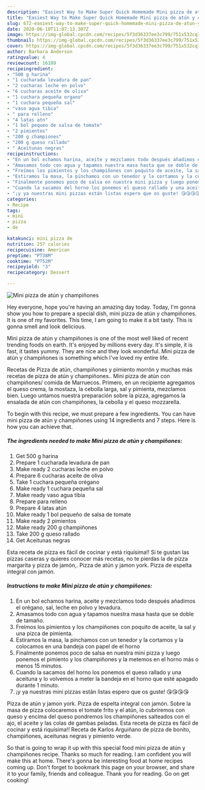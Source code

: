 ```yaml
---
description: "Easiest Way to Make Super Quick Homemade Mini pizza de atún y champiñones"
title: "Easiest Way to Make Super Quick Homemade Mini pizza de atún y champiñones"
slug: 672-easiest-way-to-make-super-quick-homemade-mini-pizza-de-atun-y-champinones
date: 2020-06-10T11:07:13.307Z
image: https://img-global.cpcdn.com/recipes/5f3d36337ee3c799/751x532cq70/mini-pizza-de-atun-y-champinones-foto-principal.jpg
thumbnail: https://img-global.cpcdn.com/recipes/5f3d36337ee3c799/751x532cq70/mini-pizza-de-atun-y-champinones-foto-principal.jpg
cover: https://img-global.cpcdn.com/recipes/5f3d36337ee3c799/751x532cq70/mini-pizza-de-atun-y-champinones-foto-principal.jpg
author: Barbara Anderson
ratingvalue: 4
reviewcount: 16109
recipeingredient:
- "500 g harina"
- "1 cucharada levadura de pan"
- "2 cucharas leche en polvo"
- "6 cucharas aceite de oliva"
- "1 cuchara pequeña organo"
- "1 cuchara pequeña sal"
- "vaso agua tibia"
- " para relleno"
- "4 latas atn"
- "1 bol pequeo de salsa de tomate"
- "2 pimientos"
- "200 g championes"
- "200 g queso rallado"
- " Aceitunas negras"
recipeinstructions:
- "En un bol echamos harina, aceite y mezclamos todo después añadimos el orégano, sal, leche en polvo y levadura."
- "Amasamos todo con agua y tapamos nuestra masa hasta que se doble de tamaño."
- "Freímos los pimientos y los champiñones con poquito de aceite, la sal y una pizca de pimienta."
- "Estiramos la masa, la pinchamos con un tenedor y la cortamos y la colocamos en una bandeja con papel de el horno"
- "Finalmente ponemos poco de salsa en nuestra mini pizza y luego ponemos el pimiento y los champiñones y la metemos en el horno más o menos 15 minutos."
- "Cuando la sacamos del horno los ponemos el queso rallado y una aceituna y lo volvemos a meter la bandeja en el horno que esté apagado durante 1 minuto."
- "¡y ya nuestras mini pizzas están listas espero que os guste! 😘😘😘😘"
categories:
- Recipe
tags:
- mini
- pizza
- de

katakunci: mini pizza de 
nutrition: 257 calories
recipecuisine: American
preptime: "PT38M"
cooktime: "PT52M"
recipeyield: "3"
recipecategory: Dessert

---
```



![Mini pizza de atún y champiñones](https://img-global.cpcdn.com/recipes/5f3d36337ee3c799/751x532cq70/mini-pizza-de-atun-y-champinones-foto-principal.jpg)

Hey everyone, hope you're having an amazing day today. Today, I'm gonna show you how to prepare a special dish, mini pizza de atún y champiñones. It is one of my favorites. This time, I am going to make it a bit tasty. This is gonna smell and look delicious.

Mini pizza de atún y champiñones is one of the most well liked of recent trending foods on earth. It's enjoyed by millions every day. It's simple, it is fast, it tastes yummy. They are nice and they look wonderful. Mini pizza de atún y champiñones is something which I've loved my entire life.

Recetas de Pizza de atún, champiñones y pimiento morrón y muchas más recetas de pizza de atún y champiñones.. Mini pizza de atún con champiñones/ comida de Marruecos. Primero, en un recipiente agregamos el queso crema, la mostaza, la cebolla larga, sal y pimienta, mezclamos bien. Luego untamos nuestra preparación sobre la pizza, agregamos la ensalada de atún con champiñones, la cebolla y el queso mozzarella.


To begin with this recipe, we must prepare a few ingredients. You can have mini pizza de atún y champiñones using 14 ingredients and 7 steps. Here is how you can achieve that.

<!--inarticleads1-->

##### The ingredients needed to make Mini pizza de atún y champiñones:

1. Get 500 g harina
1. Prepare 1 cucharada levadura de pan
1. Make ready 2 cucharas leche en polvo
1. Prepare 6 cucharas aceite de oliva
1. Take 1 cuchara pequeña orégano
1. Make ready 1 cuchara pequeña sal
1. Make ready vaso agua tibia
1. Prepare  para relleno
1. Prepare 4 latas atún
1. Make ready 1 bol pequeño de salsa de tomate
1. Make ready 2 pimientos
1. Make ready 200 g champiñones
1. Take 200 g queso rallado
1. Get  Aceitunas negras


Esta receta de pizza es fácil de cocinar y está riquísima!! Si te gustan las pizzas caseras y quieres conocer más recetas, no te pierdas la de pizza margarita y pizza de jamón,. Pizza de atún y jamon york. Pizza de espelta integral con jamón. 

<!--inarticleads2-->

##### Instructions to make Mini pizza de atún y champiñones:

1. En un bol echamos harina, aceite y mezclamos todo después añadimos el orégano, sal, leche en polvo y levadura.
1. Amasamos todo con agua y tapamos nuestra masa hasta que se doble de tamaño.
1. Freímos los pimientos y los champiñones con poquito de aceite, la sal y una pizca de pimienta.
1. Estiramos la masa, la pinchamos con un tenedor y la cortamos y la colocamos en una bandeja con papel de el horno
1. Finalmente ponemos poco de salsa en nuestra mini pizza y luego ponemos el pimiento y los champiñones y la metemos en el horno más o menos 15 minutos.
1. Cuando la sacamos del horno los ponemos el queso rallado y una aceituna y lo volvemos a meter la bandeja en el horno que esté apagado durante 1 minuto.
1. ¡y ya nuestras mini pizzas están listas espero que os guste! 😘😘😘😘


Pizza de atún y jamon york. Pizza de espelta integral con jamón. Sobre la masa de pizza colocaremos el tomate frito y el atún, lo cubriremos con queso y encima del queso pondremos los champiñones salteados con el ajo, el aceite y las colas de gambas peladas. Esta receta de pizza es fácil de cocinar y está riquísima!! Receta de Karlos Arguiñano de pizza de bonito, champiñones, aceitunas negras y pimiento verde. 

So that is going to wrap it up with this special food mini pizza de atún y champiñones recipe. Thanks so much for reading. I am confident you will make this at home. There's gonna be interesting food at home recipes coming up. Don't forget to bookmark this page on your browser, and share it to your family, friends and colleague. Thank you for reading. Go on get cooking!
